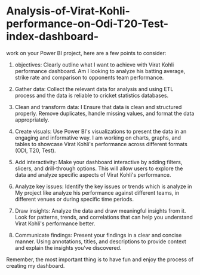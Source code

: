 # Analysis-of-Virat-Kohli-performance-on-Odi-T20-Test-index-dashboard-

work on your Power BI project, here are a few points to consider:

1. objectives: Clearly outline what I  want to achieve with Virat Kohli performance dashboard. Am I  looking to analyze his batting average, strike rate and comparison to opponents team performance.

2. Gather data: Collect the relevant data for  analysis and using ETL process and  the data is reliable to  cricket statistics databases.

3. Clean and transform data: I  Ensure that  data is clean and structured properly. Remove  duplicates, handle missing values, and format the data appropriately.

4. Create visuals: Use Power BI's visualizations to present the data in an engaging and informative way. I am working on  charts, graphs, and tables to showcase Virat Kohli's performance across different formats (ODI, T20, Test).

5. Add interactivity: Make your dashboard interactive by adding filters, slicers, and drill-through options. This will allow users to explore the data and analyze specific aspects of Virat Kohli's performance.

6. Analyze key issues: Identify the key issues or trends which is  analyze in My  project like analyze his performance against different teams, in different venues or  during specific time periods.

7. Draw insights: Analyze the data and draw meaningful insights from it. Look for patterns, trends, and correlations that can help you understand Virat Kohli's performance better.

8. Communicate findings: Present your findings in a clear and concise manner. Using annotations, titles, and descriptions to provide context and explain the insights you've discovered.

Remember, the most important thing is to have fun and enjoy the process of creating my  dashboard.
